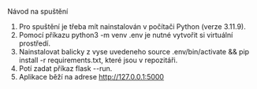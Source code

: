 Návod na spuštění

1) Pro spuštění je třeba mít nainstalován v počítači Python (verze 3.11.9).
2) Pomocí příkazu python3 -m venv .env je nutné vytvořit si virtuální prostředí.
3) Nainstalovat balicky z vyse uvedeneho source .env/bin/activate && pip install -r requirements.txt, které jsou v repozitáři.
4) Potí zadat příkaz flask --run.
5) Aplikace běží na adrese http://127.0.0.1:5000

